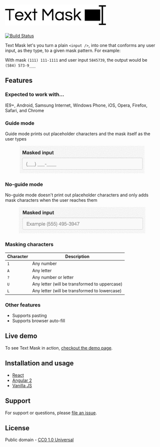 # [![Text Mask](assets/logo.png)](https://github.com/msafi/text-mask/tree/unguided-mode#readme)

[![Build Status](https://travis-ci.org/msafi/text-mask.svg?branch=master)](https://travis-ci.org/msafi/text-mask)

Text Mask let's you turn a plain `<input />`, into one that conforms
any user input, as they type, to a given mask pattern. For example:

With mask `(111) 111-1111` and user input `5845739`, the output would be `(584) 573-9___`

## Features

### Expected to work with...

IE9+, Android, Samsung Internet, Windows Phone, iOS, Opera, Firefox, Safari, and Chrome

### Guide mode

Guide mode prints out placeholder characters and the mask itself as the user types

<p align="center">
<img src="assets/guideMode.gif"/>
</p>

### No-guide mode

No-guide mode doesn't print out placeholder characters and only adds mask characters when the
user reaches them

<p align="center">
<img src="assets/noGuideMode.gif"/>
</p>

### Masking characters

Character | Description
--- | ---
`1` | Any number
`A` | Any letter
`?` | Any number or letter
`U` | Any letter (will be transformed to uppercase)
`L` | Any letter (will be transformed to lowercase)

### Other features

* Supports pasting
* Supports browser auto-fill

## Live demo

To see Text Mask in action, [checkout the demo page](https://msafi.github.io/text-mask/).

## Installation and usage

* [React](integrations/react)
* [Angular 2](integrations/angular2)
* [Vanilla JS](integrations/vanilla)

## Support

For support or questions, please
[file an issue](https://github.com/msafi/text-mask/issues).

## License

Public domain - [CC0 1.0 Universal](https://creativecommons.org/publicdomain/zero/1.0/)
